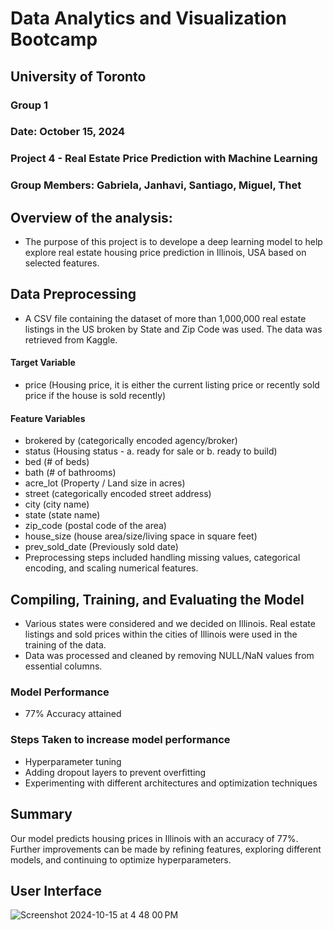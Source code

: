# Data Analytics and Visualization Bootcamp 
## University of Toronto
### Group 1
### Date: October 15, 2024
### Project 4 - Real Estate Price Prediction with Machine Learning
### Group Members: Gabriela, Janhavi, Santiago, Miguel, Thet


## Overview of the analysis: 
 - The purpose of this project is to develope a deep learning model to help explore real estate housing price prediction in Illinois, USA based on selected features.

## Data Preprocessing
 - A CSV file containing the dataset of more than 1,000,000 real estate listings in the US broken by State and Zip Code was used. The data was retrieved from Kaggle.

#### Target Variable
 - price (Housing price, it is either the current listing price or recently sold price if the house is sold recently)

#### Feature Variables
 - brokered by (categorically encoded agency/broker)
 - status (Housing status - a. ready for sale or b. ready to build)
  - bed (# of beds)
 - bath (# of bathrooms)
 - acre_lot (Property / Land size in acres)
 - street (categorically encoded street address)
 - city (city name)
 - state (state name)
 - zip_code (postal code of the area)
 - house_size (house area/size/living space in square feet)
 - prev_sold_date (Previously sold date)
 - Preprocessing steps included handling missing values, categorical encoding, and scaling numerical features.

## Compiling, Training, and Evaluating the Model
 - Various states were considered and we decided on Illinois. Real estate listings and sold prices within the cities of Illinois were used in the training of the data.
 - Data was processed and cleaned by removing NULL/NaN values from essential columns.

### Model Performance
  - 77% Accuracy attained
  
### Steps Taken to increase model performance
- Hyperparameter tuning
- Adding dropout layers to prevent overfitting
- Experimenting with different architectures and optimization techniques
  
## Summary
Our model predicts housing prices in Illinois with an accuracy of 77%. Further improvements can be made by refining features, exploring different models, and continuing to optimize hyperparameters.

## User Interface
![Screenshot 2024-10-15 at 4 48 00 PM](https://github.com/user-attachments/assets/d66fdef2-6498-4d42-8cc1-af075f5e1b23)

